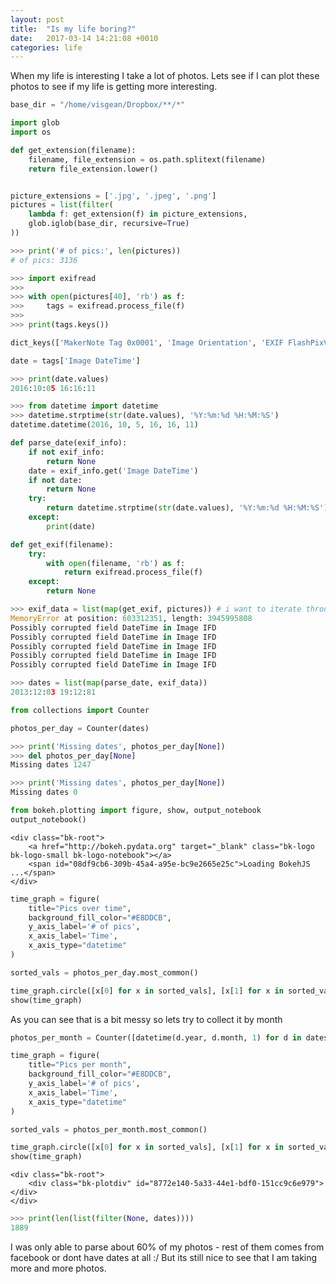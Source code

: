 ```yaml
---
layout: post
title:  "Is my life boring?"
date:   2017-03-14 14:21:08 +0010
categories: life
---
```



When my life is interesting I take a lot of photos. Lets see if I can plot these photos to see if my life is getting more interesting. 


```python
base_dir = "/home/visgean/Dropbox/**/*"
```


```python
import glob
import os

def get_extension(filename):
    filename, file_extension = os.path.splitext(filename)
    return file_extension.lower()


picture_extensions = ['.jpg', '.jpeg', '.png']
pictures = list(filter(
    lambda f: get_extension(f) in picture_extensions,
    glob.iglob(base_dir, recursive=True)
))
```


```python
>>> print('# of pics:', len(pictures))
# of pics: 3136
```




```python
>>> import exifread
>>> 
>>> with open(pictures[40], 'rb') as f:
>>>     tags = exifread.process_file(f)
>>>     
>>> print(tags.keys())

dict_keys(['MakerNote Tag 0x0001', 'Image Orientation', 'EXIF FlashPixVersion', 'Image YResolution', 'Image XResolution', 'GPS GPSLongitudeRef', 'GPS GPSImgDirectionRef', 'EXIF SensingMethod', 'Thumbnail ResolutionUnit', 'GPS GPSImgDirection', 'JPEGThumbnail', 'MakerNote Tag 0x0006', 'GPS GPSAltitudeRef', 'EXIF ColorSpace', 'EXIF ExposureBiasValue', 'EXIF SceneCaptureType', 'EXIF FocalLength', 'Image ResolutionUnit', 'Image Make', 'EXIF SubSecTimeOriginal', 'EXIF LensSpecification', 'EXIF BrightnessValue', 'Image DateTime', 'EXIF ApertureValue', 'MakerNote Tag 0x0005', 'EXIF FNumber', 'EXIF MeteringMode', 'GPS Tag 0x001F', 'GPS GPSLongitude', 'Thumbnail JPEGInterchangeFormat', 'EXIF LensMake', 'Image Software', 'MakerNote Tag 0x0003', 'EXIF ExposureTime', 'EXIF ShutterSpeedValue', 'Thumbnail Compression', 'MakerNote Tag 0x0008', 'Image ExifOffset', 'EXIF WhiteBalance', 'GPS GPSLatitude', 'EXIF ExifVersion', 'EXIF ExifImageWidth', 'EXIF DateTimeOriginal', 'Image Model', 'GPS GPSDestBearingRef', 'MakerNote Tag 0x0014', 'GPS GPSDestBearing', 'GPS GPSAltitude', 'EXIF SubSecTimeDigitized', 'GPS GPSSpeedRef', 'EXIF ComponentsConfiguration', 'EXIF FocalLengthIn35mmFilm', 'EXIF ExposureMode', 'Thumbnail JPEGInterchangeFormatLength', 'EXIF Flash', 'Image YCbCrPositioning', 'EXIF MakerNote', 'Image GPSInfo', 'GPS GPSSpeed', 'MakerNote Tag 0x0004', 'GPS GPSLatitudeRef', 'EXIF SceneType', 'EXIF ExifImageLength', 'EXIF ISOSpeedRatings', 'GPS GPSDate', 'EXIF LensModel', 'EXIF DateTimeDigitized', 'Thumbnail YResolution', 'MakerNote Tag 0x0007', 'GPS GPSTimeStamp', 'Thumbnail XResolution', 'EXIF ExposureProgram'])


```




```python
date = tags['Image DateTime']
```


```python
>>> print(date.values)
2016:10:05 16:16:11
```




```python
>>> from datetime import datetime
>>> datetime.strptime(str(date.values), '%Y:%m:%d %H:%M:%S')
datetime.datetime(2016, 10, 5, 16, 16, 11)

```








```python
def parse_date(exif_info):
    if not exif_info:
        return None    
    date = exif_info.get('Image DateTime')
    if not date:
        return None
    try:
        return datetime.strptime(str(date.values), '%Y:%m:%d %H:%M:%S').date()
    except:
        print(date)
```


```python
def get_exif(filename):
    try:
        with open(filename, 'rb') as f:
            return exifread.process_file(f)
    except:
        return None
```


```python
>>> exif_data = list(map(get_exif, pictures)) # i want to iterate through these multiple times
MemoryError at position: 603312351, length: 3945995808
Possibly corrupted field DateTime in Image IFD
Possibly corrupted field DateTime in Image IFD
Possibly corrupted field DateTime in Image IFD
Possibly corrupted field DateTime in Image IFD
Possibly corrupted field DateTime in Image IFD
```




```python
>>> dates = list(map(parse_date, exif_data))
2013:12:03 19:12:81
```

    



```python
from collections import Counter

photos_per_day = Counter(dates)
```


```python
>>> print('Missing dates', photos_per_day[None])
>>> del photos_per_day[None]
Missing dates 1247

```

```python
>>> print('Missing dates', photos_per_day[None])
Missing dates 0
```

    



```python
from bokeh.plotting import figure, show, output_notebook
output_notebook()
```



    <div class="bk-root">
        <a href="http://bokeh.pydata.org" target="_blank" class="bk-logo bk-logo-small bk-logo-notebook"></a>
        <span id="08df9cb6-309b-45a4-a95e-bc9e2665e25c">Loading BokehJS ...</span>
    </div>





```python
time_graph = figure(
    title="Pics over time", 
    background_fill_color="#E8DDCB",
    y_axis_label='# of pics', 
    x_axis_label='Time',
    x_axis_type="datetime"
)

sorted_vals = photos_per_day.most_common()

time_graph.circle([x[0] for x in sorted_vals], [x[1] for x in sorted_vals])
show(time_graph)
```




<div class="bk-root">
    <div class="bk-plotdiv" id="410736d5-1a85-4d12-84bb-ed6fd5179284"></div>
</div>
<script type="text/javascript">
  
  (function(global) {
    function now() {
      return new Date();
    }
  
    var force = false;
  
    if (typeof (window._bokeh_onload_callbacks) === "undefined" || force === true) {
      window._bokeh_onload_callbacks = [];
      window._bokeh_is_loading = undefined;
    }
  
  
    
    if (typeof (window._bokeh_timeout) === "undefined" || force === true) {
      window._bokeh_timeout = Date.now() + 0;
      window._bokeh_failed_load = false;
    }
  
    var NB_LOAD_WARNING = {'data': {'text/html':
       "<div style='background-color: #fdd'>\n"+
       "<p>\n"+
       "BokehJS does not appear to have successfully loaded. If loading BokehJS from CDN, this \n"+
       "may be due to a slow or bad network connection. Possible fixes:\n"+
       "</p>\n"+
       "<ul>\n"+
       "<li>re-rerun `output_notebook()` to attempt to load from CDN again, or</li>\n"+
       "<li>use INLINE resources instead, as so:</li>\n"+
       "</ul>\n"+
       "<code>\n"+
       "from bokeh.resources import INLINE\n"+
       "output_notebook(resources=INLINE)\n"+
       "</code>\n"+
       "</div>"}};
  
    function display_loaded() {
      if (window.Bokeh !== undefined) {
        document.getElementById("410736d5-1a85-4d12-84bb-ed6fd5179284").textContent = "BokehJS successfully loaded.";
      } else if (Date.now() < window._bokeh_timeout) {
        setTimeout(display_loaded, 100)
      }
    }
  
    function run_callbacks() {
      window._bokeh_onload_callbacks.forEach(function(callback) { callback() });
      delete window._bokeh_onload_callbacks
      console.info("Bokeh: all callbacks have finished");
    }
  
    function load_libs(js_urls, callback) {
      window._bokeh_onload_callbacks.push(callback);
      if (window._bokeh_is_loading > 0) {
        console.log("Bokeh: BokehJS is being loaded, scheduling callback at", now());
        return null;
      }
      if (js_urls == null || js_urls.length === 0) {
        run_callbacks();
        return null;
      }
      console.log("Bokeh: BokehJS not loaded, scheduling load and callback at", now());
      window._bokeh_is_loading = js_urls.length;
      for (var i = 0; i < js_urls.length; i++) {
        var url = js_urls[i];
        var s = document.createElement('script');
        s.src = url;
        s.async = false;
        s.onreadystatechange = s.onload = function() {
          window._bokeh_is_loading--;
          if (window._bokeh_is_loading === 0) {
            console.log("Bokeh: all BokehJS libraries loaded");
            run_callbacks()
          }
        };
        s.onerror = function() {
          console.warn("failed to load library " + url);
        };
        console.log("Bokeh: injecting script tag for BokehJS library: ", url);
        document.getElementsByTagName("head")[0].appendChild(s);
      }
    };var element = document.getElementById("410736d5-1a85-4d12-84bb-ed6fd5179284");
    if (element == null) {
      console.log("Bokeh: ERROR: autoload.js configured with elementid '410736d5-1a85-4d12-84bb-ed6fd5179284' but no matching script tag was found. ")
      return false;
    }
  
    var js_urls = [];
  
    var inline_js = [
      function(Bokeh) {
        (function() {
          var fn = function() {
            var docs_json = {"7d09fd8c-3280-4d37-ab26-b737942c6559":{"roots":{"references":[{"attributes":{"max_interval":500.0,"num_minor_ticks":0},"id":"76de7922-9566-41da-9ce4-e15cb2aaf380","type":"AdaptiveTicker"},{"attributes":{},"id":"33fcfea2-1e11-4362-aa30-341ca345f045","type":"BasicTickFormatter"},{"attributes":{"plot":{"id":"cadcc77a-f648-42aa-a55b-668dacefbb18","subtype":"Figure","type":"Plot"}},"id":"5a959a40-189b-46fd-9226-71ac24b1d947","type":"HelpTool"},{"attributes":{},"id":"80ba28e4-6cad-4d1b-8569-a66a4da99cd5","type":"BasicTicker"},{"attributes":{"plot":{"id":"cadcc77a-f648-42aa-a55b-668dacefbb18","subtype":"Figure","type":"Plot"}},"id":"845052b7-b3c2-4f16-9482-320339fc52ab","type":"ResetTool"},{"attributes":{"plot":{"id":"cadcc77a-f648-42aa-a55b-668dacefbb18","subtype":"Figure","type":"Plot"}},"id":"210d488a-cc23-4cb3-a15b-a07a5b047bfc","type":"SaveTool"},{"attributes":{"months":[0,2,4,6,8,10]},"id":"e0a1e360-1528-4242-b6cd-61da63ce3870","type":"MonthsTicker"},{"attributes":{"plot":null,"text":"Pics over time"},"id":"ff4a3919-a50b-46ef-96d4-271662a5aeaa","type":"Title"},{"attributes":{"days":[1,15]},"id":"deec2d7b-8963-458e-97be-01c6d699b7d0","type":"DaysTicker"},{"attributes":{"overlay":{"id":"38238651-9353-4eab-9e92-5cf49b2ace0f","type":"BoxAnnotation"},"plot":{"id":"cadcc77a-f648-42aa-a55b-668dacefbb18","subtype":"Figure","type":"Plot"}},"id":"d705c1be-c728-4343-a528-00eda3399224","type":"BoxZoomTool"},{"attributes":{"active_drag":"auto","active_scroll":"auto","active_tap":"auto","tools":[{"id":"eb77ea58-3565-4fdf-8a55-341a7e5b4ec0","type":"PanTool"},{"id":"c7f63124-5091-4fbf-977e-e885a1ba7f62","type":"WheelZoomTool"},{"id":"d705c1be-c728-4343-a528-00eda3399224","type":"BoxZoomTool"},{"id":"210d488a-cc23-4cb3-a15b-a07a5b047bfc","type":"SaveTool"},{"id":"845052b7-b3c2-4f16-9482-320339fc52ab","type":"ResetTool"},{"id":"5a959a40-189b-46fd-9226-71ac24b1d947","type":"HelpTool"}]},"id":"d42b6bf4-32e8-4189-9514-09ab182dec93","type":"Toolbar"},{"attributes":{"plot":{"id":"cadcc77a-f648-42aa-a55b-668dacefbb18","subtype":"Figure","type":"Plot"}},"id":"c7f63124-5091-4fbf-977e-e885a1ba7f62","type":"WheelZoomTool"},{"attributes":{"axis_label":"# of pics","formatter":{"id":"33fcfea2-1e11-4362-aa30-341ca345f045","type":"BasicTickFormatter"},"plot":{"id":"cadcc77a-f648-42aa-a55b-668dacefbb18","subtype":"Figure","type":"Plot"},"ticker":{"id":"80ba28e4-6cad-4d1b-8569-a66a4da99cd5","type":"BasicTicker"}},"id":"dd14704b-2fff-4e4e-98c5-8d263a5ea571","type":"LinearAxis"},{"attributes":{},"id":"2ee4510a-cc6b-4356-a5fb-e8f91bcc850c","type":"YearsTicker"},{"attributes":{"fill_color":{"value":"#1f77b4"},"line_color":{"value":"#1f77b4"},"x":{"field":"x"},"y":{"field":"y"}},"id":"3af56cf2-85f8-478d-9b0e-17b5643789d2","type":"Circle"},{"attributes":{"days":[1,8,15,22]},"id":"18055234-04cc-47db-abe6-021584c42be6","type":"DaysTicker"},{"attributes":{"data_source":{"id":"c61b7091-033b-4bc8-a1a8-14f7f1876f47","type":"ColumnDataSource"},"glyph":{"id":"3af56cf2-85f8-478d-9b0e-17b5643789d2","type":"Circle"},"hover_glyph":null,"nonselection_glyph":{"id":"3d0bab81-dfd3-410f-b73e-f0775b789337","type":"Circle"},"selection_glyph":null},"id":"5d2da22e-9f06-4b15-9bc7-b080f0a31422","type":"GlyphRenderer"},{"attributes":{"callback":null},"id":"ca3b9d1e-5f94-441e-b8d4-70e91b9b88dd","type":"DataRange1d"},{"attributes":{"base":60,"mantissas":[1,2,5,10,15,20,30],"max_interval":1800000.0,"min_interval":1000.0,"num_minor_ticks":0},"id":"70ee7ec0-e381-4a78-9c19-82b33c20997f","type":"AdaptiveTicker"},{"attributes":{"plot":{"id":"cadcc77a-f648-42aa-a55b-668dacefbb18","subtype":"Figure","type":"Plot"}},"id":"eb77ea58-3565-4fdf-8a55-341a7e5b4ec0","type":"PanTool"},{"attributes":{},"id":"ebc0b741-0f3b-44bc-8ded-827ecef83be2","type":"DatetimeTickFormatter"},{"attributes":{"plot":{"id":"cadcc77a-f648-42aa-a55b-668dacefbb18","subtype":"Figure","type":"Plot"},"ticker":{"id":"574f3fec-0a54-40f4-ab5b-96c8b9352ce8","type":"DatetimeTicker"}},"id":"204d56d1-84d0-401e-9732-0d94230a0665","type":"Grid"},{"attributes":{"num_minor_ticks":5},"id":"574f3fec-0a54-40f4-ab5b-96c8b9352ce8","type":"DatetimeTicker"},{"attributes":{"base":24,"mantissas":[1,2,4,6,8,12],"max_interval":43200000.0,"min_interval":3600000.0,"num_minor_ticks":0},"id":"30aaf6bc-398a-496d-afc4-432fa600f246","type":"AdaptiveTicker"},{"attributes":{"months":[0,4,8]},"id":"0b392838-c5a8-4494-b8c3-f33f29b56b19","type":"MonthsTicker"},{"attributes":{"callback":null,"column_names":["x","y"],"data":{"x":[1340146800000.0,1372028400000.0,1475881200000.0,1487721600000.0,1340060400000.0,1475276400000.0,1481587200000.0,1472770800000.0,1449878400000.0,1472943600000.0,1384560000000.0,1336258800000.0,1405983600000.0,1446768000000.0,1446681600000.0,1473721200000.0,1474671600000.0,1446595200000.0,1469574000000.0,1483315200000.0,1465513200000.0,1474498800000.0,1464735600000.0,1460588400000.0,1468018800000.0,1471734000000.0,1419552000000.0,1430089200000.0,1480464000000.0,1488585600000.0,1484352000000.0,1415404800000.0,1446854400000.0,1482537600000.0,1473030000000.0,1483056000000.0,1459638000000.0,1472857200000.0,1471474800000.0,1486425600000.0,1476486000000.0,1476399600000.0,1485907200000.0,1480032000000.0,1467932400000.0,1426896000000.0,1461279600000.0,1481241600000.0,1339196400000.0,1468105200000.0,1464994800000.0,1475622000000.0,1473289200000.0,1460502000000.0,1459119600000.0,1485043200000.0,1430694000000.0,1457136000000.0,1479772800000.0,1486771200000.0,1409958000000.0,1480118400000.0,1484265600000.0,1481500800000.0,1467846000000.0,1473894000000.0,1483574400000.0,1470006000000.0,1426032000000.0,1455926400000.0,1462575600000.0,1443913200000.0,1474066800000.0,1485648000000.0,1483488000000.0,1458000000000.0,1477004400000.0,1462921200000.0,1335999600000.0,1478044800000.0,1468623600000.0,1470351600000.0,1481932800000.0,1475017200000.0,1471820400000.0,1428793200000.0,1485216000000.0,1420675200000.0,1435359600000.0,1336172400000.0,1472684400000.0,1446422400000.0,1468796400000.0,1449964800000.0,1487030400000.0,1461970800000.0,1471388400000.0,1462662000000.0,1466982000000.0,1409785200000.0,1470092400000.0,1481760000000.0,1467759600000.0,1483401600000.0,1462489200000.0,1473548400000.0,1463180400000.0,1479945600000.0,1484697600000.0,1387843200000.0,1474412400000.0,1384473600000.0,1473634800000.0,1461193200000.0,1402009200000.0,1426809600000.0,1461452400000.0,1480982400000.0,1477350000000.0,1379545200000.0,1466463600000.0,1488326400000.0,1336777200000.0,1473807600000.0,1426636800000.0,1405206000000.0,1460156400000.0,1474844400000.0,1475535600000.0,1462057200000.0,1425081600000.0,1486166400000.0,1421452800000.0,1339110000000.0,1477695600000.0,1478822400000.0,1419379200000.0,1488153600000.0,1475190000000.0,1460934000000.0,1471647600000.0,1473980400000.0,1452211200000.0,1410649200000.0,1456444800000.0,1431212400000.0,1450483200000.0,1468710000000.0,1442012400000.0,1440198000000.0,1417478400000.0,1463007600000.0,1486944000000.0,1434754800000.0,1476918000000.0,1459724400000.0,1469487600000.0,1443826800000.0,1420243200000.0,1391299200000.0,1474930800000.0,1380150000000.0,1484870400000.0,1387411200000.0,1483920000000.0,1396738800000.0,1477090800000.0,1477522800000.0,1482364800000.0,1454284800000.0,1488412800000.0,1447545600000.0,1482451200000.0,1457913600000.0,1413673200000.0,1460242800000.0,1400108400000.0,1467154800000.0,1477436400000.0,1476658800000.0,1427500800000.0,1447718400000.0,1396306800000.0,1453161600000.0,1430262000000.0,1441407600000.0,1470610800000.0,1470178800000.0,1450915200000.0,1469142000000.0,1438556400000.0,1430780400000.0,1423872000000.0,1428274800000.0,1415059200000.0,1431990000000.0,1467327600000.0,1443654000000.0,1467414000000.0,1422576000000.0,1418688000000.0,1474153200000.0,1443567600000.0,1447372800000.0,1475794800000.0,1459292400000.0,1453852800000.0,1485129600000.0,1391040000000.0,1475362800000.0,1461366000000.0,1470265200000.0,1421366400000.0,1485820800000.0,1487289600000.0,1461106800000.0,1484956800000.0,1396911600000.0,1340924400000.0,1448755200000.0,1406156400000.0,1436914800000.0,1466809200000.0,1418947200000.0,1450310400000.0,1476831600000.0,1487376000000.0,1417996800000.0,1457308800000.0,1469660400000.0,1388534400000.0,1486684800000.0,1410217200000.0,1404428400000.0,1417824000000.0,1452124800000.0,1421539200000.0,1446508800000.0,1406415600000.0,1487808000000.0,1468537200000.0,1390262400000.0,1446940800000.0,1399330800000.0,1441839600000.0,1468882800000.0,1443222000000.0,1419465600000.0,1385337600000.0,1395792000000.0,1419984000000.0,1469228400000.0,1458345600000.0,1431817200000.0,1458432000000.0,1461798000000.0,1380063600000.0,1441321200000.0,1405292400000.0,1483142400000.0,1485475200000.0,1472598000000.0,1478476800000.0,1474326000000.0,1483228800000.0,1454976000000.0,1433026800000.0,1484611200000.0,1393891200000.0,1412982000000.0,1461538800000.0,1445817600000.0,1484179200000.0,1485388800000.0,1384300800000.0,1417392000000.0,1474758000000.0,1458691200000.0,1475103600000.0,1346281200000.0,1456790400000.0,1394582400000.0,1422662400000.0,1439766000000.0,1422489600000.0,1409439600000.0,1432162800000.0,1413759600000.0,1434063600000.0,1341615600000.0,1335222000000.0,1374274800000.0,1420070400000.0,1343775600000.0,1425168000000.0,1487635200000.0,1421020800000.0,1331942400000.0,1409871600000.0,1365375600000.0,1463439600000.0,1452902400000.0,1415232000000.0,1481068800000.0,1393545600000.0,1435878000000.0,1482883200000.0,1455667200000.0,1379804400000.0,1401318000000.0,1430607600000.0,1438988400000.0,1470697200000.0,1398207600000.0,1398294000000.0,1389139200000.0,1464562800000.0,1446336000000.0,1442617200000.0,1423440000000.0,1458604800000.0,1457740800000.0,1421280000000.0,1477872000000.0,1457395200000.0,1379458800000.0,1424217600000.0,1436828400000.0,1430175600000.0,1387670400000.0,1482192000000.0,1414018800000.0,1480636800000.0,1406242800000.0,1471042800000.0,1436742000000.0,1437346800000.0,1448150400000.0,1481846400000.0,1336604400000.0,1445295600000.0,1476572400000.0,1442962800000.0,1417219200000.0,1396652400000.0,1342825200000.0,1389744000000.0,1420329600000.0,1391644800000.0,1395187200000.0,1390608000000.0,1431903600000.0,1475708400000.0,1386633600000.0,1447804800000.0,1349910000000.0,1410044400000.0,1482969600000.0,1467500400000.0,1473202800000.0,1431644400000.0,1404687600000.0,1443740400000.0,1478649600000.0,1450137600000.0,1482710400000.0,1484784000000.0,1458777600000.0,1482105600000.0,1443135600000.0,1403391600000.0,1412722800000.0,1412031600000.0,1396220400000.0,1479254400000.0,1394064000000.0,1486339200000.0,1435532400000.0,1400540400000.0,1444863600000.0,1434668400000.0,1337727600000.0,1470524400000.0,1421712000000.0,1427756400000.0,1420761600000.0,1349218800000.0,1332716400000.0,1452988800000.0,1459378800000.0,1430348400000.0,1480377600000.0,1487116800000.0,1456358400000.0,1429052400000.0,1427670000000.0,1397084400000.0,1465426800000.0,1481155200000.0,1432681200000.0,1450742400000.0,1445122800000.0,1397257200000.0,1379977200000.0,1450828800000.0,1389916800000.0,1452729600000.0,1444345200000.0,1427587200000.0,1413846000000.0,1428015600000.0,1433718000000.0,1462143600000.0,1345158000000.0,1422316800000.0,1462402800000.0,1332547200000.0,1447632000000.0,1472166000000.0,1400713200000.0,1443308400000.0,1471215600000.0,1351468800000.0,1429743600000.0,1354147200000.0,1340665200000.0,1476313200000.0,1455321600000.0,1335826800000.0,1424563200000.0,1386892800000.0,1435014000000.0,1460761200000.0,1469055600000.0,1453420800000.0,1417564800000.0,1472338800000.0,1459810800000.0,1385424000000.0,1410735600000.0,1478908800000.0,1347750000000.0,1447891200000.0,1335135600000.0,1393632000000.0,1487980800000.0,1380236400000.0,1441753200000.0,1426982400000.0,1476054000000.0,1455235200000.0,1425772800000.0,1447027200000.0,1397170800000.0,1462316400000.0,1347922800000.0,1430866800000.0,1424908800000.0,1488067200000.0,1439593200000.0,1387238400000.0,1403737200000.0,1451520000000.0,1351814400000.0,1406674800000.0,1461020400000.0,1447286400000.0,1478563200000.0,1385510400000.0,1455840000000.0,1337295600000.0,1451606400000.0,1331078400000.0,1435964400000.0,1479168000000.0,1402441200000.0,1334444400000.0,1345330800000.0,1482019200000.0,1385164800000.0,1351033200000.0,1461625200000.0,1488499200000.0,1470956400000.0,1427842800000.0,1482278400000.0,1416700800000.0,1385596800000.0,1459897200000.0,1484092800000.0,1397775600000.0,1485302400000.0,1408057200000.0,1410303600000.0,1443394800000.0,1405465200000.0,1336086000000.0,1413327600000.0,1447200000000.0,1423958400000.0,1406329200000.0,1411254000000.0,1466550000000.0,1481328000000.0,1355011200000.0,1432335600000.0,1379631600000.0,1448496000000.0,1486512000000.0,1457222400000.0,1440457200000.0,1477609200000.0,1454630400000.0,1411599600000.0,1464822000000.0,1464217200000.0,1438383600000.0,1424736000000.0,1487548800000.0,1379890800000.0,1330300800000.0,1474239600000.0,1460070000000.0,1340319600000.0,1480291200000.0,1330646400000.0,1454371200000.0],"y":[131,96,57,56,46,33,22,22,20,18,17,15,14,13,13,12,12,12,11,11,11,11,11,11,11,11,10,10,10,10,10,9,9,9,9,9,9,9,9,8,8,8,8,8,8,8,7,7,7,7,7,7,7,7,7,6,6,6,6,6,6,6,6,6,6,6,6,6,6,6,6,6,5,5,5,5,5,5,5,5,5,5,5,5,5,5,5,5,5,5,4,4,4,4,4,4,4,4,4,4,4,4,4,4,4,4,4,4,4,4,4,4,4,4,4,4,4,4,4,4,4,4,3,3,3,3,3,3,3,3,3,3,3,3,3,3,3,3,3,3,3,3,3,3,3,3,3,3,3,3,3,3,3,3,3,3,3,3,3,3,3,3,3,3,3,3,3,3,3,3,3,3,3,3,3,3,3,3,3,3,3,3,3,3,2,2,2,2,2,2,2,2,2,2,2,2,2,2,2,2,2,2,2,2,2,2,2,2,2,2,2,2,2,2,2,2,2,2,2,2,2,2,2,2,2,2,2,2,2,2,2,2,2,2,2,2,2,2,2,2,2,2,2,2,2,2,2,2,2,2,2,2,2,2,2,2,2,2,2,2,2,2,2,2,2,2,2,2,2,2,2,2,2,2,2,2,2,2,2,2,2,2,2,2,2,2,1,1,1,1,1,1,1,1,1,1,1,1,1,1,1,1,1,1,1,1,1,1,1,1,1,1,1,1,1,1,1,1,1,1,1,1,1,1,1,1,1,1,1,1,1,1,1,1,1,1,1,1,1,1,1,1,1,1,1,1,1,1,1,1,1,1,1,1,1,1,1,1,1,1,1,1,1,1,1,1,1,1,1,1,1,1,1,1,1,1,1,1,1,1,1,1,1,1,1,1,1,1,1,1,1,1,1,1,1,1,1,1,1,1,1,1,1,1,1,1,1,1,1,1,1,1,1,1,1,1,1,1,1,1,1,1,1,1,1,1,1,1,1,1,1,1,1,1,1,1,1,1,1,1,1,1,1,1,1,1,1,1,1,1,1,1,1,1,1,1,1,1,1,1,1,1,1,1,1,1,1,1,1,1,1,1,1,1,1,1,1,1,1,1,1,1,1,1,1,1,1,1,1,1,1,1,1,1,1,1,1,1,1,1,1,1,1,1,1,1,1,1,1,1,1,1,1,1,1,1,1,1,1,1,1,1,1,1,1,1,1]}},"id":"c61b7091-033b-4bc8-a1a8-14f7f1876f47","type":"ColumnDataSource"},{"attributes":{"callback":null},"id":"ee08cfc3-25a3-4276-b0a9-d12d35421496","type":"DataRange1d"},{"attributes":{"bottom_units":"screen","fill_alpha":{"value":0.5},"fill_color":{"value":"lightgrey"},"left_units":"screen","level":"overlay","line_alpha":{"value":1.0},"line_color":{"value":"black"},"line_dash":[4,4],"line_width":{"value":2},"plot":null,"render_mode":"css","right_units":"screen","top_units":"screen"},"id":"38238651-9353-4eab-9e92-5cf49b2ace0f","type":"BoxAnnotation"},{"attributes":{"dimension":1,"plot":{"id":"cadcc77a-f648-42aa-a55b-668dacefbb18","subtype":"Figure","type":"Plot"},"ticker":{"id":"80ba28e4-6cad-4d1b-8569-a66a4da99cd5","type":"BasicTicker"}},"id":"4d68772f-ea84-436d-8de3-b3d3bbe47f20","type":"Grid"},{"attributes":{"background_fill_color":{"value":"#E8DDCB"},"below":[{"id":"1eeb9e66-c287-4c5e-b4ae-fd98afdd20f5","type":"DatetimeAxis"}],"left":[{"id":"dd14704b-2fff-4e4e-98c5-8d263a5ea571","type":"LinearAxis"}],"renderers":[{"id":"1eeb9e66-c287-4c5e-b4ae-fd98afdd20f5","type":"DatetimeAxis"},{"id":"204d56d1-84d0-401e-9732-0d94230a0665","type":"Grid"},{"id":"dd14704b-2fff-4e4e-98c5-8d263a5ea571","type":"LinearAxis"},{"id":"4d68772f-ea84-436d-8de3-b3d3bbe47f20","type":"Grid"},{"id":"38238651-9353-4eab-9e92-5cf49b2ace0f","type":"BoxAnnotation"},{"id":"5d2da22e-9f06-4b15-9bc7-b080f0a31422","type":"GlyphRenderer"}],"title":{"id":"ff4a3919-a50b-46ef-96d4-271662a5aeaa","type":"Title"},"tool_events":{"id":"2ae43d25-1e63-4acf-92c8-a94a6d75fa7f","type":"ToolEvents"},"toolbar":{"id":"d42b6bf4-32e8-4189-9514-09ab182dec93","type":"Toolbar"},"x_range":{"id":"ee08cfc3-25a3-4276-b0a9-d12d35421496","type":"DataRange1d"},"y_range":{"id":"ca3b9d1e-5f94-441e-b8d4-70e91b9b88dd","type":"DataRange1d"}},"id":"cadcc77a-f648-42aa-a55b-668dacefbb18","subtype":"Figure","type":"Plot"},{"attributes":{"fill_alpha":{"value":0.1},"fill_color":{"value":"#1f77b4"},"line_alpha":{"value":0.1},"line_color":{"value":"#1f77b4"},"x":{"field":"x"},"y":{"field":"y"}},"id":"3d0bab81-dfd3-410f-b73e-f0775b789337","type":"Circle"},{"attributes":{},"id":"2ae43d25-1e63-4acf-92c8-a94a6d75fa7f","type":"ToolEvents"},{"attributes":{"months":[0,1,2,3,4,5,6,7,8,9,10,11]},"id":"fb21e44c-ff1d-4346-8e54-80edb7f0754a","type":"MonthsTicker"},{"attributes":{"days":[1,4,7,10,13,16,19,22,25,28]},"id":"f75a99d6-db18-4955-a4bb-c0fc1b08c3a5","type":"DaysTicker"},{"attributes":{"days":[1,2,3,4,5,6,7,8,9,10,11,12,13,14,15,16,17,18,19,20,21,22,23,24,25,26,27,28,29,30,31]},"id":"1ccd9199-ff01-4503-ab18-afb4fb73e12a","type":"DaysTicker"},{"attributes":{"months":[0,6]},"id":"17bdb072-f663-48b4-9696-06986d490bc1","type":"MonthsTicker"},{"attributes":{"axis_label":"Time","formatter":{"id":"ebc0b741-0f3b-44bc-8ded-827ecef83be2","type":"DatetimeTickFormatter"},"plot":{"id":"cadcc77a-f648-42aa-a55b-668dacefbb18","subtype":"Figure","type":"Plot"},"ticker":{"id":"574f3fec-0a54-40f4-ab5b-96c8b9352ce8","type":"DatetimeTicker"}},"id":"1eeb9e66-c287-4c5e-b4ae-fd98afdd20f5","type":"DatetimeAxis"}],"root_ids":["cadcc77a-f648-42aa-a55b-668dacefbb18"]},"title":"Bokeh Application","version":"0.12.4"}};
            var render_items = [{"docid":"7d09fd8c-3280-4d37-ab26-b737942c6559","elementid":"410736d5-1a85-4d12-84bb-ed6fd5179284","modelid":"cadcc77a-f648-42aa-a55b-668dacefbb18"}];
            
            Bokeh.embed.embed_items(docs_json, render_items);
          };
          if (document.readyState != "loading") fn();
          else document.addEventListener("DOMContentLoaded", fn);
        })();
      },
      function(Bokeh) {
      }
    ];
  
    function run_inline_js() {
      
      if ((window.Bokeh !== undefined) || (force === true)) {
        for (var i = 0; i < inline_js.length; i++) {
          inline_js[i](window.Bokeh);
        }if (force === true) {
          display_loaded();
        }} else if (Date.now() < window._bokeh_timeout) {
        setTimeout(run_inline_js, 100);
      } else if (!window._bokeh_failed_load) {
        console.log("Bokeh: BokehJS failed to load within specified timeout.");
        window._bokeh_failed_load = true;
      } else if (force !== true) {
        var cell = $(document.getElementById("410736d5-1a85-4d12-84bb-ed6fd5179284")).parents('.cell').data().cell;
        cell.output_area.append_execute_result(NB_LOAD_WARNING)
      }
  
    }
  
    if (window._bokeh_is_loading === 0) {
      console.log("Bokeh: BokehJS loaded, going straight to plotting");
      run_inline_js();
    } else {
      load_libs(js_urls, function() {
        console.log("Bokeh: BokehJS plotting callback run at", now());
        run_inline_js();
      });
    }
  }(this));
</script>


As you can see that is a bit messy so lets try to collect it by month


```python
photos_per_month = Counter([datetime(d.year, d.month, 1) for d in dates if d])
```


```python
time_graph = figure(
    title="Pics per month", 
    background_fill_color="#E8DDCB",
    y_axis_label='# of pics', 
    x_axis_label='Time',
    x_axis_type="datetime"
)

sorted_vals = photos_per_month.most_common()

time_graph.circle([x[0] for x in sorted_vals], [x[1] for x in sorted_vals])
show(time_graph)
```




    <div class="bk-root">
        <div class="bk-plotdiv" id="8772e140-5a33-44e1-bdf0-151cc9c6e979"></div>
    </div>
<script type="text/javascript">
  
  (function(global) {
    function now() {
      return new Date();
    }
  
    var force = false;
  
    if (typeof (window._bokeh_onload_callbacks) === "undefined" || force === true) {
      window._bokeh_onload_callbacks = [];
      window._bokeh_is_loading = undefined;
    }
  
  
    
    if (typeof (window._bokeh_timeout) === "undefined" || force === true) {
      window._bokeh_timeout = Date.now() + 0;
      window._bokeh_failed_load = false;
    }
  
    var NB_LOAD_WARNING = {'data': {'text/html':
       "<div style='background-color: #fdd'>\n"+
       "<p>\n"+
       "BokehJS does not appear to have successfully loaded. If loading BokehJS from CDN, this \n"+
       "may be due to a slow or bad network connection. Possible fixes:\n"+
       "</p>\n"+
       "<ul>\n"+
       "<li>re-rerun `output_notebook()` to attempt to load from CDN again, or</li>\n"+
       "<li>use INLINE resources instead, as so:</li>\n"+
       "</ul>\n"+
       "<code>\n"+
       "from bokeh.resources import INLINE\n"+
       "output_notebook(resources=INLINE)\n"+
       "</code>\n"+
       "</div>"}};
  
    function display_loaded() {
      if (window.Bokeh !== undefined) {
        document.getElementById("8772e140-5a33-44e1-bdf0-151cc9c6e979").textContent = "BokehJS successfully loaded.";
      } else if (Date.now() < window._bokeh_timeout) {
        setTimeout(display_loaded, 100)
      }
    }
  
    function run_callbacks() {
      window._bokeh_onload_callbacks.forEach(function(callback) { callback() });
      delete window._bokeh_onload_callbacks
      console.info("Bokeh: all callbacks have finished");
    }
  
    function load_libs(js_urls, callback) {
      window._bokeh_onload_callbacks.push(callback);
      if (window._bokeh_is_loading > 0) {
        console.log("Bokeh: BokehJS is being loaded, scheduling callback at", now());
        return null;
      }
      if (js_urls == null || js_urls.length === 0) {
        run_callbacks();
        return null;
      }
      console.log("Bokeh: BokehJS not loaded, scheduling load and callback at", now());
      window._bokeh_is_loading = js_urls.length;
      for (var i = 0; i < js_urls.length; i++) {
        var url = js_urls[i];
        var s = document.createElement('script');
        s.src = url;
        s.async = false;
        s.onreadystatechange = s.onload = function() {
          window._bokeh_is_loading--;
          if (window._bokeh_is_loading === 0) {
            console.log("Bokeh: all BokehJS libraries loaded");
            run_callbacks()
          }
        };
        s.onerror = function() {
          console.warn("failed to load library " + url);
        };
        console.log("Bokeh: injecting script tag for BokehJS library: ", url);
        document.getElementsByTagName("head")[0].appendChild(s);
      }
    };var element = document.getElementById("8772e140-5a33-44e1-bdf0-151cc9c6e979");
    if (element == null) {
      console.log("Bokeh: ERROR: autoload.js configured with elementid '8772e140-5a33-44e1-bdf0-151cc9c6e979' but no matching script tag was found. ")
      return false;
    }
  
    var js_urls = [];
  
    var inline_js = [
      function(Bokeh) {
        (function() {
          var fn = function() {
            var docs_json = {"0907e6f2-8dcd-40ed-91c0-b9bb8777e717":{"roots":{"references":[{"attributes":{"max_interval":500.0,"num_minor_ticks":0},"id":"9a19a3d1-ad52-4a78-a823-f17f33b7696c","type":"AdaptiveTicker"},{"attributes":{"days":[1,8,15,22]},"id":"d50a516d-f990-430f-97e9-9f014b0fc080","type":"DaysTicker"},{"attributes":{"base":60,"mantissas":[1,2,5,10,15,20,30],"max_interval":1800000.0,"min_interval":1000.0,"num_minor_ticks":0},"id":"72ef9b6b-8714-4675-8230-555845e5d16a","type":"AdaptiveTicker"},{"attributes":{"axis_label":"Time","formatter":{"id":"563daa89-db89-44c8-a4fb-8cbbd03c1e5a","type":"DatetimeTickFormatter"},"plot":{"id":"a9baf0e3-930a-4f76-9400-5ad0893bf1ce","subtype":"Figure","type":"Plot"},"ticker":{"id":"67f2287e-4965-4643-9ded-3a48955d2289","type":"DatetimeTicker"}},"id":"6ec990ef-1a60-441d-84d8-7df5aadf0bd9","type":"DatetimeAxis"},{"attributes":{"plot":{"id":"a9baf0e3-930a-4f76-9400-5ad0893bf1ce","subtype":"Figure","type":"Plot"}},"id":"532a5711-1655-4c77-aa2d-be21311a94bf","type":"PanTool"},{"attributes":{"months":[0,6]},"id":"86b62c05-6026-4784-8bfd-3fbaa10ac256","type":"MonthsTicker"},{"attributes":{"base":24,"mantissas":[1,2,4,6,8,12],"max_interval":43200000.0,"min_interval":3600000.0,"num_minor_ticks":0},"id":"db0eb25c-e99f-41cb-ba82-47d578badbe7","type":"AdaptiveTicker"},{"attributes":{"dimension":1,"plot":{"id":"a9baf0e3-930a-4f76-9400-5ad0893bf1ce","subtype":"Figure","type":"Plot"},"ticker":{"id":"fc6ce39e-8e98-4595-ac58-1f3674e8452e","type":"BasicTicker"}},"id":"882965e5-5017-4313-82f2-1c9bba7b06fb","type":"Grid"},{"attributes":{"months":[0,4,8]},"id":"83ce2ab9-e6be-44fa-b472-6f0ce6a671f9","type":"MonthsTicker"},{"attributes":{"months":[0,1,2,3,4,5,6,7,8,9,10,11]},"id":"a040ecad-b06f-4528-8fbc-b9f2672d4b9b","type":"MonthsTicker"},{"attributes":{},"id":"4245bcaf-c40a-4268-8611-c2ee9ae8a385","type":"BasicTickFormatter"},{"attributes":{"axis_label":"# of pics","formatter":{"id":"4245bcaf-c40a-4268-8611-c2ee9ae8a385","type":"BasicTickFormatter"},"plot":{"id":"a9baf0e3-930a-4f76-9400-5ad0893bf1ce","subtype":"Figure","type":"Plot"},"ticker":{"id":"fc6ce39e-8e98-4595-ac58-1f3674e8452e","type":"BasicTicker"}},"id":"d00ff6ad-3f6f-48fb-b9c5-97959a26abe4","type":"LinearAxis"},{"attributes":{},"id":"6feb6ccc-2422-4f34-afa9-d497da6808c7","type":"YearsTicker"},{"attributes":{"callback":null,"column_names":["x","y"],"data":{"x":[1338505200000.0,1472684400000.0,1475276400000.0,1485907200000.0,1370041200000.0,1483228800000.0,1480550400000.0,1467327600000.0,1446336000000.0,1459465200000.0,1470006000000.0,1477958400000.0,1464735600000.0,1456790400000.0,1448928000000.0,1462057200000.0,1335826800000.0,1417392000000.0,1425168000000.0,1404169200000.0,1383264000000.0,1420070400000.0,1427842800000.0,1430434800000.0,1409526000000.0,1454284800000.0,1441062000000.0,1488326400000.0,1443654000000.0,1451606400000.0,1396306800000.0,1377990000000.0,1414800000000.0,1433113200000.0,1438383600000.0,1422748800000.0,1385856000000.0,1412118000000.0,1393632000000.0,1388534400000.0,1398898800000.0,1401577200000.0,1435705200000.0,1330560000000.0,1343775600000.0,1391212800000.0,1349046000000.0,1406847600000.0,1333234800000.0,1341097200000.0,1351728000000.0,1346454000000.0,1328054400000.0,1354320000000.0,1364770800000.0,1372633200000.0],"y":[191,157,155,106,96,87,86,78,74,72,62,51,45,39,35,35,33,31,30,30,29,28,25,24,22,21,19,18,18,15,15,15,14,13,11,11,11,10,10,10,8,7,7,5,5,5,4,3,3,2,2,2,1,1,1,1]}},"id":"f80ea01a-9d38-4377-9fc0-f06ab4223524","type":"ColumnDataSource"},{"attributes":{},"id":"f3e779b3-71a4-4d8e-9905-ce0c2f134ea1","type":"ToolEvents"},{"attributes":{"overlay":{"id":"f13baa0d-c049-4921-b628-fe5c204229b6","type":"BoxAnnotation"},"plot":{"id":"a9baf0e3-930a-4f76-9400-5ad0893bf1ce","subtype":"Figure","type":"Plot"}},"id":"c214e482-02d8-45b6-a0f0-192e5e74129e","type":"BoxZoomTool"},{"attributes":{"bottom_units":"screen","fill_alpha":{"value":0.5},"fill_color":{"value":"lightgrey"},"left_units":"screen","level":"overlay","line_alpha":{"value":1.0},"line_color":{"value":"black"},"line_dash":[4,4],"line_width":{"value":2},"plot":null,"render_mode":"css","right_units":"screen","top_units":"screen"},"id":"f13baa0d-c049-4921-b628-fe5c204229b6","type":"BoxAnnotation"},{"attributes":{"plot":{"id":"a9baf0e3-930a-4f76-9400-5ad0893bf1ce","subtype":"Figure","type":"Plot"}},"id":"d4a9ecf9-6ab8-4cd2-a310-9b440903361a","type":"ResetTool"},{"attributes":{},"id":"563daa89-db89-44c8-a4fb-8cbbd03c1e5a","type":"DatetimeTickFormatter"},{"attributes":{"days":[1,15]},"id":"d9cb586d-41c4-4c02-a260-fbe0b018aad9","type":"DaysTicker"},{"attributes":{"callback":null},"id":"12e044f6-e650-4ca5-9d63-f132c572ed3f","type":"DataRange1d"},{"attributes":{"background_fill_color":{"value":"#E8DDCB"},"below":[{"id":"6ec990ef-1a60-441d-84d8-7df5aadf0bd9","type":"DatetimeAxis"}],"left":[{"id":"d00ff6ad-3f6f-48fb-b9c5-97959a26abe4","type":"LinearAxis"}],"renderers":[{"id":"6ec990ef-1a60-441d-84d8-7df5aadf0bd9","type":"DatetimeAxis"},{"id":"009952b1-fbac-4901-aaae-a15dfae57afe","type":"Grid"},{"id":"d00ff6ad-3f6f-48fb-b9c5-97959a26abe4","type":"LinearAxis"},{"id":"882965e5-5017-4313-82f2-1c9bba7b06fb","type":"Grid"},{"id":"f13baa0d-c049-4921-b628-fe5c204229b6","type":"BoxAnnotation"},{"id":"1dea694e-7597-4319-9bd1-3b5a9e04e2a0","type":"GlyphRenderer"}],"title":{"id":"f1e9823b-beb3-44e2-b86a-31e4065a954e","type":"Title"},"tool_events":{"id":"f3e779b3-71a4-4d8e-9905-ce0c2f134ea1","type":"ToolEvents"},"toolbar":{"id":"b4b1b50d-ab60-4786-961d-8767aab307ad","type":"Toolbar"},"x_range":{"id":"242186e7-bea5-43dc-9676-83e7a17e775d","type":"DataRange1d"},"y_range":{"id":"12e044f6-e650-4ca5-9d63-f132c572ed3f","type":"DataRange1d"}},"id":"a9baf0e3-930a-4f76-9400-5ad0893bf1ce","subtype":"Figure","type":"Plot"},{"attributes":{"fill_color":{"value":"#1f77b4"},"line_color":{"value":"#1f77b4"},"x":{"field":"x"},"y":{"field":"y"}},"id":"9ddf4835-9520-43f8-b310-2223dfa8f396","type":"Circle"},{"attributes":{"plot":{"id":"a9baf0e3-930a-4f76-9400-5ad0893bf1ce","subtype":"Figure","type":"Plot"}},"id":"6209186c-1243-470e-a94e-c9b1642bb277","type":"HelpTool"},{"attributes":{"plot":{"id":"a9baf0e3-930a-4f76-9400-5ad0893bf1ce","subtype":"Figure","type":"Plot"}},"id":"c4ebd928-f105-4c47-a9dc-e34e1586e3cc","type":"WheelZoomTool"},{"attributes":{"months":[0,2,4,6,8,10]},"id":"23436028-b57e-4e71-a1c4-42c18fa04215","type":"MonthsTicker"},{"attributes":{"active_drag":"auto","active_scroll":"auto","active_tap":"auto","tools":[{"id":"532a5711-1655-4c77-aa2d-be21311a94bf","type":"PanTool"},{"id":"c4ebd928-f105-4c47-a9dc-e34e1586e3cc","type":"WheelZoomTool"},{"id":"c214e482-02d8-45b6-a0f0-192e5e74129e","type":"BoxZoomTool"},{"id":"e067d5b1-713c-49be-9ec0-64c2b4825f9c","type":"SaveTool"},{"id":"d4a9ecf9-6ab8-4cd2-a310-9b440903361a","type":"ResetTool"},{"id":"6209186c-1243-470e-a94e-c9b1642bb277","type":"HelpTool"}]},"id":"b4b1b50d-ab60-4786-961d-8767aab307ad","type":"Toolbar"},{"attributes":{"plot":null,"text":"Pics per month"},"id":"f1e9823b-beb3-44e2-b86a-31e4065a954e","type":"Title"},{"attributes":{"num_minor_ticks":5},"id":"67f2287e-4965-4643-9ded-3a48955d2289","type":"DatetimeTicker"},{"attributes":{},"id":"fc6ce39e-8e98-4595-ac58-1f3674e8452e","type":"BasicTicker"},{"attributes":{"fill_alpha":{"value":0.1},"fill_color":{"value":"#1f77b4"},"line_alpha":{"value":0.1},"line_color":{"value":"#1f77b4"},"x":{"field":"x"},"y":{"field":"y"}},"id":"374d6699-6101-4cf8-86fb-d8a77d7f5c22","type":"Circle"},{"attributes":{"plot":{"id":"a9baf0e3-930a-4f76-9400-5ad0893bf1ce","subtype":"Figure","type":"Plot"},"ticker":{"id":"67f2287e-4965-4643-9ded-3a48955d2289","type":"DatetimeTicker"}},"id":"009952b1-fbac-4901-aaae-a15dfae57afe","type":"Grid"},{"attributes":{"days":[1,4,7,10,13,16,19,22,25,28]},"id":"0c6e87b1-7707-4f7a-bd8d-ca409633bce5","type":"DaysTicker"},{"attributes":{"callback":null},"id":"242186e7-bea5-43dc-9676-83e7a17e775d","type":"DataRange1d"},{"attributes":{"plot":{"id":"a9baf0e3-930a-4f76-9400-5ad0893bf1ce","subtype":"Figure","type":"Plot"}},"id":"e067d5b1-713c-49be-9ec0-64c2b4825f9c","type":"SaveTool"},{"attributes":{"days":[1,2,3,4,5,6,7,8,9,10,11,12,13,14,15,16,17,18,19,20,21,22,23,24,25,26,27,28,29,30,31]},"id":"3f89dd3c-210e-40b0-871e-287a87fdfa18","type":"DaysTicker"},{"attributes":{"data_source":{"id":"f80ea01a-9d38-4377-9fc0-f06ab4223524","type":"ColumnDataSource"},"glyph":{"id":"9ddf4835-9520-43f8-b310-2223dfa8f396","type":"Circle"},"hover_glyph":null,"nonselection_glyph":{"id":"374d6699-6101-4cf8-86fb-d8a77d7f5c22","type":"Circle"},"selection_glyph":null},"id":"1dea694e-7597-4319-9bd1-3b5a9e04e2a0","type":"GlyphRenderer"}],"root_ids":["a9baf0e3-930a-4f76-9400-5ad0893bf1ce"]},"title":"Bokeh Application","version":"0.12.4"}};
            var render_items = [{"docid":"0907e6f2-8dcd-40ed-91c0-b9bb8777e717","elementid":"8772e140-5a33-44e1-bdf0-151cc9c6e979","modelid":"a9baf0e3-930a-4f76-9400-5ad0893bf1ce"}];
            
            Bokeh.embed.embed_items(docs_json, render_items);
          };
          if (document.readyState != "loading") fn();
          else document.addEventListener("DOMContentLoaded", fn);
        })();
      },
      function(Bokeh) {
      }
    ];
  
    function run_inline_js() {
      
      if ((window.Bokeh !== undefined) || (force === true)) {
        for (var i = 0; i < inline_js.length; i++) {
          inline_js[i](window.Bokeh);
        }if (force === true) {
          display_loaded();
        }} else if (Date.now() < window._bokeh_timeout) {
        setTimeout(run_inline_js, 100);
      } else if (!window._bokeh_failed_load) {
        console.log("Bokeh: BokehJS failed to load within specified timeout.");
        window._bokeh_failed_load = true;
      } else if (force !== true) {
        var cell = $(document.getElementById("8772e140-5a33-44e1-bdf0-151cc9c6e979")).parents('.cell').data().cell;
        cell.output_area.append_execute_result(NB_LOAD_WARNING)
      }
  
    }
  
    if (window._bokeh_is_loading === 0) {
      console.log("Bokeh: BokehJS loaded, going straight to plotting");
      run_inline_js();
    } else {
      load_libs(js_urls, function() {
        console.log("Bokeh: BokehJS plotting callback run at", now());
        run_inline_js();
      });
    }
  }(this));
</script>



```python
>>> print(len(list(filter(None, dates))))
1889
```

    


I was only able to parse about 60% of my photos - rest of them comes from facebook or dont have dates at all :/ But its still nice to see that I am taking more and more photos.
